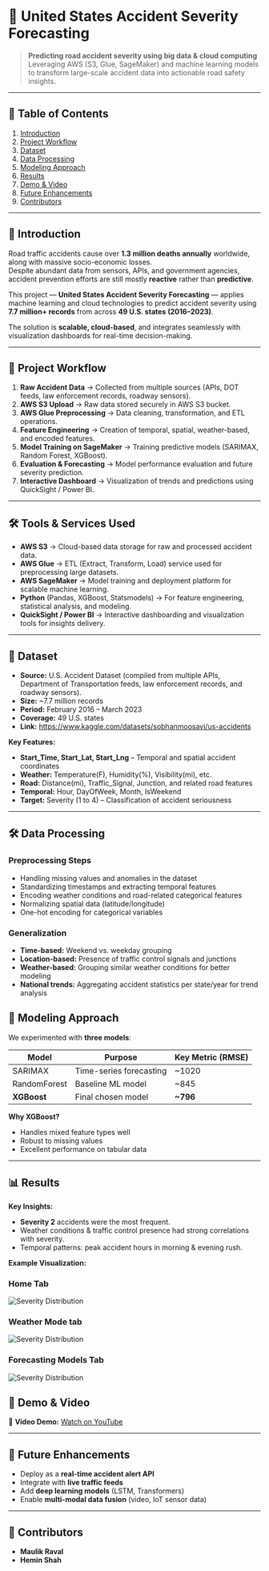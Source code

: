 # 🚗 United States Accident Severity Forecasting

> **Predicting road accident severity using big data & cloud computing**  
> Leveraging AWS (S3, Glue, SageMaker) and machine learning models to transform large-scale accident data into actionable road safety insights.

---

## 📌 Table of Contents
1. [Introduction](#introduction)
2. [Project Workflow](#project-workflow)
3. [Dataset](#dataset)
4. [Data Processing](#data-processing)
5. [Modeling Approach](#modeling-approach)
6. [Results](#results)
7. [Demo & Video](#demo--video)
8. [Future Enhancements](#future-enhancements)
9. [Contributors](#contributors)
---

## 📝 Introduction
Road traffic accidents cause over **1.3 million deaths annually** worldwide, along with massive socio-economic losses.  
Despite abundant data from sensors, APIs, and government agencies, accident prevention efforts are still mostly **reactive** rather than **predictive**.

This project — **United States Accident Severity Forecasting** — applies machine learning and cloud technologies to predict accident severity using **7.7 million+ records** from across **49 U.S. states (2016–2023)**.

The solution is **scalable, cloud-based**, and integrates seamlessly with visualization dashboards for real-time decision-making.

---

## 🔄 Project Workflow

1. **Raw Accident Data** → Collected from multiple sources (APIs, DOT feeds, law enforcement records, roadway sensors).  
2. **AWS S3 Upload** → Raw data stored securely in AWS S3 bucket.  
3. **AWS Glue Preprocessing** → Data cleaning, transformation, and ETL operations.  
4. **Feature Engineering** → Creation of temporal, spatial, weather-based, and encoded features.  
5. **Model Training on SageMaker** → Training predictive models (SARIMAX, Random Forest, XGBoost).  
6. **Evaluation & Forecasting** → Model performance evaluation and future severity prediction.  
7. **Interactive Dashboard** → Visualization of trends and predictions using QuickSight / Power BI.  

---
## 🛠 Tools & Services Used

- **AWS S3** → Cloud-based data storage for raw and processed accident data.  
- **AWS Glue** → ETL (Extract, Transform, Load) service used for preprocessing large datasets.  
- **AWS SageMaker** → Model training and deployment platform for scalable machine learning.  
- **Python** (Pandas, XGBoost, Statsmodels) → For feature engineering, statistical analysis, and modeling.  
- **QuickSight / Power BI** → Interactive dashboarding and visualization tools for insights delivery.  

---

## 📂 Dataset

- **Source:** U.S. Accident Dataset (compiled from multiple APIs, Department of Transportation feeds, law enforcement records, and roadway sensors).  
- **Size:** ~7.7 million records  
- **Period:** February 2016 – March 2023  
- **Coverage:** 49 U.S. states
- **Link:** https://www.kaggle.com/datasets/sobhanmoosavi/us-accidents 

**Key Features:**
- **Start_Time, Start_Lat, Start_Lng** – Temporal and spatial accident coordinates  
- **Weather:** Temperature(F), Humidity(%), Visibility(mi), etc.  
- **Road:** Distance(mi), Traffic_Signal, Junction, and related road features  
- **Temporal:** Hour, DayOfWeek, Month, IsWeekend  
- **Target:** Severity (1 to 4) – Classification of accident seriousness  

---

## 🛠 Data Processing

### **Preprocessing Steps**
- Handling missing values and anomalies in the dataset  
- Standardizing timestamps and extracting temporal features  
- Encoding weather conditions and road-related categorical features  
- Normalizing spatial data (latitude/longitude)  
- One-hot encoding for categorical variables  

### **Generalization**
- **Time-based:** Weekend vs. weekday grouping  
- **Location-based:** Presence of traffic control signals and junctions  
- **Weather-based:** Grouping similar weather conditions for better modeling  
- **National trends:** Aggregating accident statistics per state/year for trend analysis



## 🤖 Modeling Approach

We experimented with **three models**:

| Model        | Purpose                   | Key Metric (RMSE) |
|--------------|---------------------------|-------------------|
| SARIMAX      | Time-series forecasting    | ~1020             |
| RandomForest | Baseline ML model          | ~845              |
| **XGBoost**  | Final chosen model         | **~796**          |

**Why XGBoost?**
- Handles mixed feature types well  
- Robust to missing values  
- Excellent performance on tabular data  

---

## 📊 Results

**Key Insights:**
- **Severity 2** accidents were the most frequent.  
- Weather conditions & traffic control presence had strong correlations with severity.  
- Temporal patterns: peak accident hours in morning & evening rush.  

**Example Visualization:**
### Home Tab
![Severity Distribution](https://github.com/cantor08/Traffic-Accident-Severity-Prediction-/blob/main/ScreenShot/Home%20Tab.png)

### Weather Mode tab
![Severity Distribution](https://github.com/cantor08/Traffic-Accident-Severity-Prediction-/blob/main/ScreenShot/Wheather%20Mode%20Tab.png) 

### Forecasting Models Tab

![Severity Distribution](https://github.com/cantor08/Traffic-Accident-Severity-Prediction-/blob/main/ScreenShot/Forecasting%20tab.png)

## 🎥 Demo & Video

📌 **Video Demo:** [Watch on YouTube](https://youtu.be/3ujSNFvaCvs) 

---

## 🚀 Future Enhancements

- Deploy as a **real-time accident alert API**  
- Integrate with **live traffic feeds**  
- Add **deep learning models** (LSTM, Transformers)  
- Enable **multi-modal data fusion** (video, IoT sensor data)  

---

## 👥 Contributors

- **Maulik Raval**
- **Hemin Shah**
